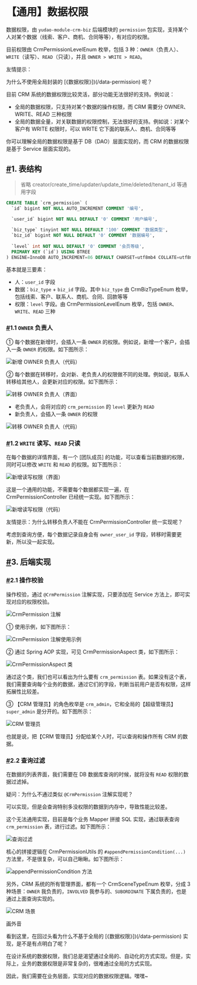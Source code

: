 # 【通用】数据权限

数据权限，由 `yudao-module-crm-biz` 后端模块的 `permission` 包实现，支持某个人对某个数据（线索、客户、商机、合同等等），有对应的权限。

目前权限由 CrmPermissionLevelEnum 枚举，包括 3 种：`OWNER`（负责人）、`WRITE`（读写）、`READ`（只读），并且 `OWNER > WRITE > READ`。

友情提示：

为什么不使用全局封装的 [《数据权限》])(/data-permission) 呢？

目前 CRM 系统的数据权限比较灵活，部分功能无法很好的支持。例如说：

- 全局的数据权限，只支持对某个数据的操作权限，而 CRM 需要分 OWNER、WRITE、READ 三种权限
- 全局的数据全量，对关联数据的权限控制，无法很好的支持。例如说：对某个客户有 WRITE 权限时，可以 WRITE 它下面的联系人、商机、合同等等

你可以理解全局的数据权限是基于 DB（DAO）层面实现的，而 CRM 的数据权限是基于 Service 层面实现的。

## [#](https://doc.iocoder.cn/crm/permission/#_1-表结构)1. 表结构

> 省略 creator/create_time/updater/update_time/deleted/tenant_id 等通用字段

```sql
CREATE TABLE `crm_permission` (
  `id` bigint NOT NULL AUTO_INCREMENT COMMENT '编号',

  `user_id` bigint NOT NULL DEFAULT '0' COMMENT '用户编号',
  
  `biz_type` tinyint NOT NULL DEFAULT '100' COMMENT '数据类型',
  `biz_id` bigint NOT NULL DEFAULT '0' COMMENT '数据编号',
  
  `level` int NOT NULL DEFAULT '0' COMMENT '会员等级',
  PRIMARY KEY (`id`) USING BTREE
) ENGINE=InnoDB AUTO_INCREMENT=86 DEFAULT CHARSET=utf8mb4 COLLATE=utf8mb4_unicode_ci COMMENT='CRM 数据权限表';
```

基本就是三要素：

- 人：`user_id` 字段
- 数据：`biz_type` + `biz_id` 字段。其中 `biz_type` 由 CrmBizTypeEnum 枚举，包括线索、客户、联系人、商机、合同、回款等等
- 权限：`level` 字段。由 CrmPermissionLevelEnum 枚举，包括 `OWNER`、`WRITE`、`READ` 三种

### [#](https://doc.iocoder.cn/crm/permission/#_1-1-owner-负责人)1.1 `OWNER` 负责人

① 每个数据在新增时，会插入一条 `OWNER` 的权限。例如说，新增一个客户，会插入一条 `OWNER` 的权限。如下图所示：

![新增 OWNER 负责人（代码）](https://doc.iocoder.cn/img/CRM%E6%89%8B%E5%86%8C/%E6%95%B0%E6%8D%AE%E6%9D%83%E9%99%90/%E6%95%B0%E6%8D%AE%E6%9D%83%E9%99%90%E6%96%B0%E5%A2%9E-%E8%B4%9F%E8%B4%A3%E4%BA%BA.png)

② 每个数据在转移时，会对新、老负责人的权限做不同的处理。例如说，联系人转移给其他人，会更新对应的权限。如下图所示：

![转移 OWNER 负责人（界面）](https://doc.iocoder.cn/img/CRM%E6%89%8B%E5%86%8C/%E6%95%B0%E6%8D%AE%E6%9D%83%E9%99%90/%E6%95%B0%E6%8D%AE%E6%9D%83%E9%99%90%E8%BD%AC%E7%A7%BB-%E8%B4%9F%E8%B4%A3%E4%BA%BA.png)

- 老负责人，会将对应的 `crm_permission` 的 `level` 更新为 `READ`
- 新负责人，会插入一条 `OWNER` 的权限

![转移 OWNER 负责人（代码）](https://doc.iocoder.cn/img/CRM%E6%89%8B%E5%86%8C/%E6%95%B0%E6%8D%AE%E6%9D%83%E9%99%90/%E6%95%B0%E6%8D%AE%E6%9D%83%E9%99%90%E8%BD%AC%E7%A7%BB-%E8%B4%9F%E8%B4%A3%E4%BA%BA2.png)

### [#](https://doc.iocoder.cn/crm/permission/#_1-2-write-读写、read-只读)1.2 `WRITE` 读写、`READ` 只读

在每个数据的详情界面，有一个 [团队成员] 的功能，可以查看当前数据的权限，同时可以修改 `WRITE` 和 `READ` 的权限。如下图所示：

![新增读写权限（界面）](https://doc.iocoder.cn/img/CRM%E6%89%8B%E5%86%8C/%E6%95%B0%E6%8D%AE%E6%9D%83%E9%99%90/%E6%95%B0%E6%8D%AE%E6%9D%83%E9%99%90%E6%96%B0%E5%A2%9E-%E8%AF%BB%E5%86%99.png)

这是一个通用的功能，不需要每个数据都实现一遍，在 CrmPermissionController 已经统一实现。如下图所示：

![新增读写权限（代码）](https://doc.iocoder.cn/img/CRM%E6%89%8B%E5%86%8C/%E6%95%B0%E6%8D%AE%E6%9D%83%E9%99%90/%E6%95%B0%E6%8D%AE%E6%9D%83%E9%99%90%E6%96%B0%E5%A2%9E-%E8%AF%BB%E5%86%992.png)

友情提示：为什么转移负责人不能在 CrmPermissionController 统一实现呢？

考虑到查询方便，每个数据记录自身会有 `owner_user_id` 字段，转移时需要更新，所以没一起实现。

## [#](https://doc.iocoder.cn/crm/permission/#_3-后端实现)3. 后端实现

### [#](https://doc.iocoder.cn/crm/permission/#_2-1-操作校验)2.1 操作校验

操作校验，通过 `@CrmPermission` 注解实现，只要添加在 Service 方法上，即可实现对应的权限校验。

![CrmPermission 注解](https://doc.iocoder.cn/img/CRM%E6%89%8B%E5%86%8C/%E6%95%B0%E6%8D%AE%E6%9D%83%E9%99%90/CrmPermission%E6%B3%A8%E8%A7%A3.png)

① 使用示例，如下图所示：

![CrmPermission 注解使用示例](https://doc.iocoder.cn/img/CRM%E6%89%8B%E5%86%8C/%E6%95%B0%E6%8D%AE%E6%9D%83%E9%99%90/CrmPermission%E6%B3%A8%E8%A7%A3%E4%BD%BF%E7%94%A8%E7%A4%BA%E4%BE%8B.png)

② 通过 Spring AOP 实现，可见 CrmPermissionAspect 类，如下图所示：

![CrmPermissionAspect 类](https://doc.iocoder.cn/img/CRM%E6%89%8B%E5%86%8C/%E6%95%B0%E6%8D%AE%E6%9D%83%E9%99%90/CrmPermissionAspect%E7%B1%BB.png)

通过这个类，我们也可以看出为什么要有 `crm_permission` 表。如果没有这个表，我们需要查询每个业务的数据，通过它们的字段，判断当前用户是否有权限，这样拓展性比较差。

③ 【CRM 管理员】的角色枚举是 `crm_admin`，它和全局的【超级管理员】 `super_admin` 是分开的。如下图所示：

![CRM 管理员](https://doc.iocoder.cn/img/CRM%E6%89%8B%E5%86%8C/%E6%95%B0%E6%8D%AE%E6%9D%83%E9%99%90/CRM%E7%AE%A1%E7%90%86%E5%91%98.png)

也就是说，把【CRM 管理员】分配给某个人时，可以查询和操作所有 CRM 的数据。

### [#](https://doc.iocoder.cn/crm/permission/#_2-2-查询过滤)2.2 查询过滤

在数据的列表界面，我们需要在 DB 数据库查询的时候，就将没有 `READ` 权限的数据过滤掉。

疑问：为什么不通过类似 `@CrmPermission` 注解实现呢？

可以实现，但是会查询特别多没权限的数据到内存中，导致性能比较差。

这个无法通用实现，目前是每个业务 Mapper 拼接 SQL 实现，通过联表查询 `crm_permission` 表，进行过滤。如下图所示：

![查询过滤](https://doc.iocoder.cn/img/CRM%E6%89%8B%E5%86%8C/%E6%95%B0%E6%8D%AE%E6%9D%83%E9%99%90/%E6%9F%A5%E8%AF%A2%E8%BF%87%E6%BB%A4.png)

核心的拼接逻辑在 CrmPermissionUtils 的 `#appendPermissionCondition(...)` 方法里，不是很复杂，可以自己瞅瞅。如下图所示：

![appendPermissionCondition 方法](https://doc.iocoder.cn/img/CRM%E6%89%8B%E5%86%8C/%E6%95%B0%E6%8D%AE%E6%9D%83%E9%99%90/CrmPermissionUtils%E7%B1%BB.png)

另外，CRM 系统的所有管理界面，都有一个 CrmSceneTypeEnum 枚举，分成 3 种场景：`OWNER` 我负责的，`INVOLVED` 我参与的、`SUBORDINATE` 下属负责的，也是通过上面查询实现的。

![CRM 场景](https://doc.iocoder.cn/img/CRM%E6%89%8B%E5%86%8C/%E6%95%B0%E6%8D%AE%E6%9D%83%E9%99%90/CRM%E5%9C%BA%E6%99%AF.png)

画外音

看到这里，在回过头看为什么不基于全局的 [《数据权限》])(/data-permission) 实现，是不是有点明白了呢？

在设计系统的数据权限，我们总是渴望通过全局的、自动化的方式实现。但是，实际上，业务的数据权限是非常复杂的，很难通过全局的方式实现。

因此，我们需要在业务层面，实现对应的数据权限逻辑。嘿嘿~